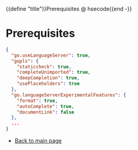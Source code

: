 {{define "title"}}Prerequisites @ hsecode{{end -}}
# Prerequisites


```json
{
  "go.useLanguageServer": true,
  "gopls": {
    "staticcheck": true,
    "completeUnimported": true,
    "deepCompletion": true,
    "usePlaceholders": true
  },
  "go.languageServerExperimentalFeatures": {
    "format": true,
    "autoComplete": true,
    "documentLink": false
  },
  ...
}
```



* [Back to main page](..)
